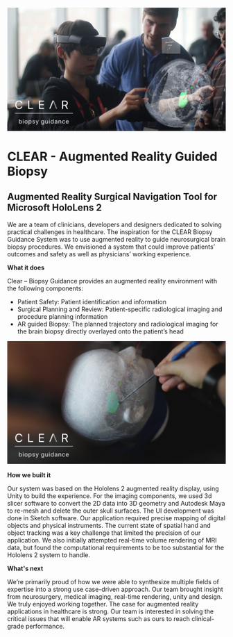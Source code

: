 ![Augmented Reality Biopsy](Documentation/cover1.jpg)

# CLEAR - Augmented Reality Guided Biopsy
## Augmented Reality Surgical Navigation Tool for Microsoft HoloLens 2

We are a team of clinicians, developers and designers dedicated to solving practical challenges in healthcare. The inspiration for the CLEAR Biopsy Guidance System was to use augmented reality to guide neurosurgical brain biopsy procedures. We envisioned a system that could improve patients’ outcomes and safety as well as physicians’ working experience.

**What it does**

Clear – Biopsy Guidance provides an augmented reality environment with the following components:

- Patient Safety: Patient identification and information
- Surgical Planning and Review: Patient-specific radiological imaging and procedure planning information
- AR guided Biopsy: The planned trajectory and radiological imaging for the brain biopsy directly overlayed onto the patient’s head

![Augmented Reality Biopsy](Documentation/cover2.jpg)

**How we built it**

Our system was based on the Hololens 2 augmented reality display, using Unity to build the experience. For the imaging components, we used 3d slicer software to convert the 2D data into 3D geometry and Autodesk Maya to re-mesh and delete the outer skull surfaces. The UI development was done in Sketch software. Our application required precise mapping of digital objects and physical instruments. The current state of spatial hand and object tracking was a key challenge that limited the precision of our application. We also initially attempted real-time volume rendering of MRI data, but found the computational requirements to be too substantial for the Hololens 2 system to handle.

**What's next**

We’re primarily proud of how we were able to synthesize multiple fields of expertise into a strong use case-driven approach. Our team brought insight from neurosurgery, medical imaging, real-time rendering, unity and design. We truly enjoyed working together. The case for augmented reality applications in healthcare is strong. Our team is interested in solving the critical issues that will enable AR systems such as ours to reach clinical-grade performance.
